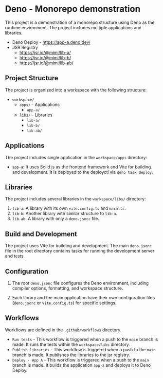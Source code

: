 # Deno - Monorepo demonstration

This project is a demonstration of a monorepo structure using Deno as the
runtime environment. The project includes multiple applications and libraries.

- Deno Deploy - https://app-a.deno.dev/
- JSR Registry
  - https://jsr.io/@mimi/lib-a/
  - https://jsr.io/@mimi/lib-b/
  - https://jsr.io/@mimi/lib-ab/

## Project Structure

The project is organized into a workspace with the following structure:

- `workspace/`
  - `apps/` - Applications
    - `app-a/`
  - `libs/` - Libraries
    - `lib-a/`
    - `lib-b/`
    - `lib-ab/`

## Applications

The project includes single application in the `workspace/apps` directory:

- `app-a`: It uses Solid.js as the frontend framework and Vite for building and
  development. It is deployed to the deployctl via `deno task deploy`.

## Libraries

The project includes several libraries in the `workspace/libs/` directory:

1. `lib-a`: A library with its own `vite.config.ts` and `main.ts`.
2. `lib-b`: Another library with similar structure to `lib-a`.
3. `lib-ab`: A library with only a `deno.jsonc` file.

## Build and Development

The project uses Vite for building and development. The main `deno.jsonc` file in
the root directory contains tasks for running the development server and tests.

## Configuration

1. The root `deno.jsonc` file configures the Deno environment, including compiler
   options, formatting, and workspace structure.

2. Each library and the main application have their own configuration files
   (`deno.jsonc` or `vite.config.ts`) for specific settings.

## Workflows

Workflows are defined in the `.github/workflows` directory.

- `Run tests` - This workflow is triggered when a push to the `main` branch is
  made. It runs the tests within the `workspace/libs` directory.
- `Publish libraries` - This workflow is triggered when a push to the `main`
  branch is made. It publishes the libraries to the jsr registry.
- `Deploy - App A` - This workflow is triggered when a push to the `main` branch
  is made. It builds the application `app-a` and deploys it to Deno Deploy.

